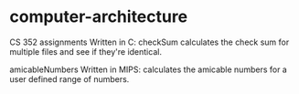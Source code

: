 # computer-architecture
CS 352 assignments
Written in C: checkSum calculates the check sum for multiple files and see if they're identical.

amicableNumbers
Written in MIPS: calculates the amicable numbers for a user defined range of numbers.
